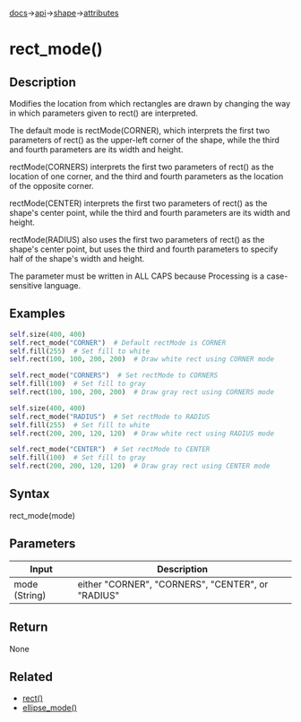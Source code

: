 [docs](/docs/)→[api](/docs/api)→[shape](/docs/api/shape/)→[attributes](/docs/api/shape/attributes/)

# rect_mode()

## Description

Modifies the location from which rectangles are drawn by changing the way in which parameters given to rect() are interpreted.

The default mode is rectMode(CORNER), which interprets the first two parameters of rect() as the upper-left corner of the shape, while the third and fourth parameters are its width and height.

rectMode(CORNERS) interprets the first two parameters of rect() as the location of one corner, and the third and fourth parameters as the location of the opposite corner.

rectMode(CENTER) interprets the first two parameters of rect() as the shape's center point, while the third and fourth parameters are its width and height.

rectMode(RADIUS) also uses the first two parameters of rect() as the shape's center point, but uses the third and fourth parameters to specify half of the shape's width and height.

The parameter must be written in ALL CAPS because Processing is a case-sensitive language.

## Examples

```py
self.size(400, 400)
self.rect_mode("CORNER")  # Default rectMode is CORNER
self.fill(255)  # Set fill to white
self.rect(100, 100, 200, 200)  # Draw white rect using CORNER mode

self.rect_mode("CORNERS")  # Set rectMode to CORNERS
self.fill(100)  # Set fill to gray
self.rect(100, 100, 200, 200)  # Draw gray rect using CORNERS mode
```

```py
self.size(400, 400)
self.rect_mode("RADIUS")  # Set rectMode to RADIUS
self.fill(255)  # Set fill to white
self.rect(200, 200, 120, 120)  # Draw white rect using RADIUS mode

self.rect_mode("CENTER")  # Set rectMode to CENTER
self.fill(100)  # Set fill to gray
self.rect(200, 200, 120, 120)  # Draw gray rect using CENTER mode
```

## Syntax

rect_mode(mode)

## Parameters

| Input | Description |
|-------|-------------|
| mode (String) | either "CORNER", "CORNERS", "CENTER", or "RADIUS" |

## Return

None

## Related

- [rect()](/docs/api/shape/2d_primitives/rect_.md)
- [ellipse_mode()](/docs/api/shape/attributes/ellipse_mode_.md)